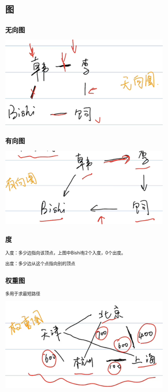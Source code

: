 # 图

## 无向图

![image-20210512164652345](images/image-20210512164652345.png)

## 有向图

![image-20210512164631426](images/image-20210512164631426.png)



## 度

入度：多少边指向该顶点，上图中Bishi有2个入度，0个出度。

出度：多少边从这个点指向别的顶点

## 权重图

多用于求最短路径

![image-20210512164853147](images/image-20210512164853147.png)